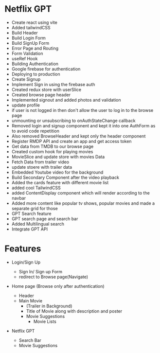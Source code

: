 # Netflix GPT

- Create react using vite
- Added tailwindCSS
- Build Header
- Build Login Form
- Build SignUp Form
- Error Page and Routing
- Form Validation
- useRef Hook
- Building Authentication
- Google firebase for authentication
- Deploying to production
- Create Signup
- Implement Sign in using the firebase auth
- Created redux store with userSlice
- Created browse page header
- Implemented signout and added photos and validation
- update profile
- if user is not logged in then don't allow the user to log in to the browse page
- unmounting or unsubscribing to onAuthStateChange callback
- Removed login and signup component and kept it into one AuthForm as to avoid code repetition
- Also removed BrowseHeader and kept only the header component
- Register RMDP API and create an app and get access token
- Get data from TMDB to our browse page
- Created custom hook for playing movies
- MovieSlice and update store with movies Data
- Fetch Data from trailer video
- update stoere with trailer data
- Embedded Youtube video for the background
- Build Secondary Component after the video playback
- Added the cards feature with different movie list
- added cool TailwindCSS
- added ContentDisplay component which will render according to the navbar
- Added more content like popular tv shows, popular movies and made a separate grid for those
- GPT Search feature
- GPT search page and search bar
- Added Multilingual search
- Integrate GPT API

# Features

- Login/Sign Up

  - Sign In/ Sign up Form
  - redirect to Browse page(Navigate)

- Home page (Browse only after authentication)
  - Header
  - Main Movie
    - (Trailer in Background)
    - Title of Movie along with description and poster
    - Movie Suggestions
      - Movie Lists
- Netflix GPT
  - Search Bar
  - Movie Suggestions
